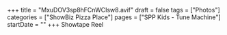 +++
title = "MxuDOV3sp8hFCnWCIsw8.avif"
draft = false
tags = ["Photos"]
categories = ["ShowBiz Pizza Place"]
pages = ["SPP Kids - Tune Machine"]
startDate = ""
+++
Showtape Reel
